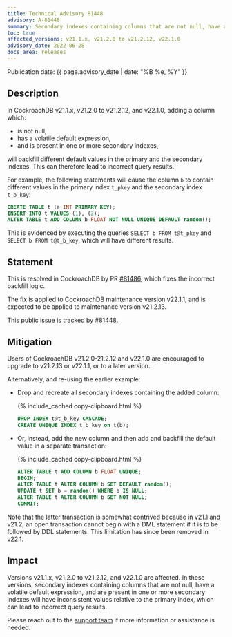 ```yaml
---
title: Technical Advisory 81448
advisory: A-81448
summary: Secondary indexes containing columns that are not null, have a volatile default expression, and are present in one or more secondary indexes will have inconsistent values relative to the primary index, which can lead to incorrect query results.
toc: true
affected_versions: v21.1.x, v21.2.0 to v21.2.12, v22.1.0
advisory_date: 2022-06-28
docs_area: releases
---
```


Publication date: {{ page.advisory_date | date: "%B %e, %Y" }}

## Description

In CockroachDB v21.1.x, v21.2.0 to v21.2.12, and v22.1.0, adding a column which:

- is not null,
- has a volatile default expression,
- and is present in one or more secondary indexes,

will backfill different default values in the primary and the secondary indexes. This can therefore lead to incorrect query results. 

For example, the following statements will cause the column `b` to contain different values in the primary index `t_pkey` and the secondary index `t_b_key`:

~~~ sql
CREATE TABLE t (a INT PRIMARY KEY);
INSERT INTO t VALUES (1), (2);
ALTER TABLE t ADD COLUMN b FLOAT NOT NULL UNIQUE DEFAULT random();
~~~

This is evidenced by executing the queries `SELECT b FROM t@t_pkey` and `SELECT b FROM t@t_b_key`, which will have different results.

## Statement

This is resolved in CockroachDB by PR [#81486](https://github.com/cockroachdb/cockroach/pull/81486), which fixes the incorrect backfill logic.

The fix is applied to CockroachDB maintenance version v22.1.1, and is expected to be applied to maintenance version v21.2.13.

This public issue is tracked by [#81448](https://github.com/cockroachdb/cockroach/issues/81448).

## Mitigation

Users of CockroachDB v21.2.0-21.2.12 and v22.1.0 are encouraged to upgrade to v21.2.13 or v22.1.1, or to a later version.

Alternatively, and re-using the earlier example:

- Drop and recreate all secondary indexes containing the added column:
	
	{% include_cached copy-clipboard.html %}
	~~~ sql
	DROP INDEX t@t_b_key CASCADE;
	CREATE UNIQUE INDEX t_b_key on t(b);
	~~~

- Or, instead, add the new column and then add and backfill the default value in a separate transaction:
	
	{% include_cached copy-clipboard.html %}
	~~~ sql
	ALTER TABLE t ADD COLUMN b FLOAT UNIQUE;
	BEGIN;
	ALTER TABLE t ALTER COLUMN b SET DEFAULT random();
	UPDATE t SET b = random() WHERE b IS NULL;
	ALTER TABLE t ALTER COLUMN b SET NOT NULL;
	COMMIT;
	~~~

Note that the latter transaction is somewhat contrived because in v21.1 and v21.2, an open transaction cannot begin with a DML statement if it is to be followed by DDL statements. This limitation has since been removed in v22.1.

## Impact

Versions v21.1.x, v21.2.0 to v21.2.12, and v22.1.0 are affected. In these versions, secondary indexes containing columns that are not null, have a volatile default expression, and are present in one or more secondary indexes will have inconsistent values relative to the primary index, which can lead to incorrect query results.

Please reach out to the [support team](https://support.cockroachlabs.com/) if more information or assistance is needed.